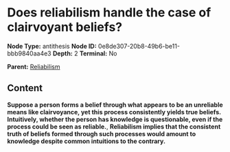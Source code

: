 # Does reliabilism handle the case of clairvoyant beliefs?

**Node Type:** antithesis
**Node ID:** 0e8de307-20b8-49b6-be11-bbb9840aa4e3
**Depth:** 2
**Terminal:** No

**Parent:** [Reliabilism](reliabilism.md)

## Content

**Suppose a person forms a belief through what appears to be an unreliable means like clairvoyance, yet this process consistently yields true beliefs. Intuitively, whether the person has knowledge is questionable, even if the process could be seen as reliable.**, **Reliabilism implies that the consistent truth of beliefs formed through such processes would amount to knowledge despite common intuitions to the contrary.**

